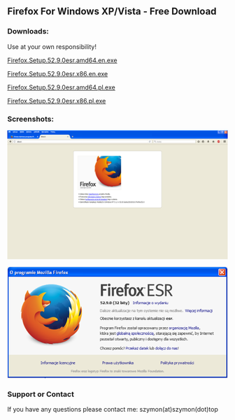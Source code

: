 ## Firefox For Windows XP/Vista - Free Download

### Downloads:

Use at your own responsibility!

[Firefox.Setup.52.9.0esr.amd64.en.exe](https://github.com/szalony9szymek/firefox-xp/releases/download/52.9.0esr/Firefox.Setup.52.9.0esr.amd64.en.exe)

[Firefox.Setup.52.9.0esr.x86.en.exe](https://github.com/szalony9szymek/firefox-xp/releases/download/52.9.0esr/Firefox.Setup.52.9.0esr.x86.en.exe)

[Firefox.Setup.52.9.0esr.amd64.pl.exe](https://github.com/szalony9szymek/firefox-xp/releases/download/52.9.0esr/Firefox.Setup.52.9.0esr.amd64.pl.exe)

[Firefox.Setup.52.9.0esr.x86.pl.exe](https://github.com/szalony9szymek/firefox-xp/releases/download/52.9.0esr/Firefox.Setup.52.9.0esr.x86.pl.exe)

### Screenshots:

![Screenshot](https://raw.githubusercontent.com/szalony9szymek/firefox-xp/master/screenshot_pl.PNG)

![Screenshot2](https://raw.githubusercontent.com/szalony9szymek/firefox-xp/master/screenshot_pl2.PNG)

### Support or Contact

If you have any questions please contact me: szymon(at)szymon(dot)top
